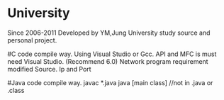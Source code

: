 University
==========

Since 2006-2011 Developed by YM,Jung
University study source and personal project.

#C code compile way.
Using Visual Studio or Gcc.
API and MFC is must need Visual Studio. (Recommend 6.0)
Network program requirement modified Source. Ip and Port

#Java code compile way.
javac *.java
java [main class] //not in .java or .class
